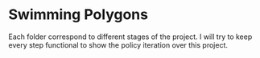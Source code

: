 # Swimming Polygons

Each folder correspond to different stages of the project. I will try to keep every step functional to show the policy iteration over this project.